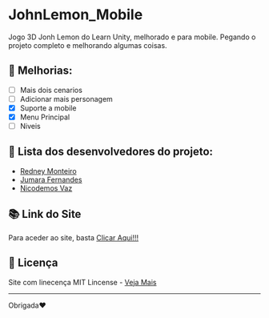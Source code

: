 # JohnLemon_Mobile
 Jogo 3D Jonh Lemon do Learn Unity, melhorado e para mobile.
 Pegando o projeto completo e melhorando algumas coisas.
 
 ## :hammer: Melhorias:
- [ ] Mais dois cenarios
- [ ] Adicionar mais personagem
- [x] Suporte a mobile
- [x] Menu Principal
- [ ] Niveis

## 👤 Lista dos desenvolvedores do projeto:
* [Redney Monteiro](https://github.com/RedneyMonteiro15)
* [Jumara Fernandes](https://github.com/maura2020)
* [Nicodemos Vaz](https://github.com)

## :books: Link do Site
Para aceder ao site, basta [Clicar Aqui!!!](https://redneymonteiro15.github.io/Jurele/)

## 📑 Licença
Site com linecença MIT Lincense - [Veja Mais](https://en.wikipedia.org/wiki/MIT_License)

---

Obrigada♥️
